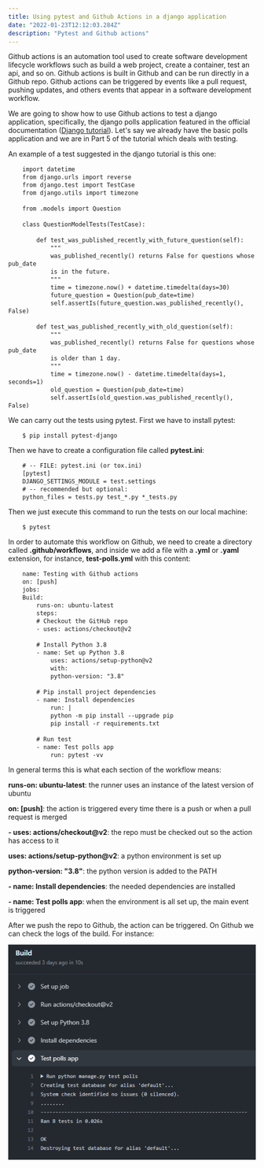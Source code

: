 ```yaml
---
title: Using pytest and Github Actions in a django application
date: "2022-01-23T12:12:03.284Z"
description: "Pytest and Github actions"
---
```


Github actions is an automation tool used to create software development lifecycle workflows such as build a web project, create a container, test an api, and so on. Github actions is built in Github and can be run directly in a Github repo.  Github actions can be triggered by events like a pull request, pushing updates, and others events that appear in a software development workflow.

We are going to show how to use Github actions to test a django application, specifically, the django polls application featured in the official documentation ([Django tutorial](https://docs.djangoproject.com/en/4.0/intro/tutorial05/)). Let's say we already have the basic polls application and we are in Part 5 of the tutorial which deals with testing. 

An example of a test suggested in the django tutorial is this one:

```
    import datetime
    from django.urls import reverse
    from django.test import TestCase
    from django.utils import timezone

    from .models import Question

    class QuestionModelTests(TestCase):

        def test_was_published_recently_with_future_question(self):
            """
            was_published_recently() returns False for questions whose pub_date
            is in the future.
            """
            time = timezone.now() + datetime.timedelta(days=30)
            future_question = Question(pub_date=time)
            self.assertIs(future_question.was_published_recently(), False)

        def test_was_published_recently_with_old_question(self):
            """
            was_published_recently() returns False for questions whose pub_date
            is older than 1 day.
            """
            time = timezone.now() - datetime.timedelta(days=1, seconds=1)
            old_question = Question(pub_date=time)
            self.assertIs(old_question.was_published_recently(), False)
```

We can carry out the tests using pytest. First we have to install pytest:

```
    $ pip install pytest-django
```

Then we have to create a configuration file called **pytest.ini**:

```
    # -- FILE: pytest.ini (or tox.ini)
    [pytest]
    DJANGO_SETTINGS_MODULE = test.settings
    # -- recommended but optional:
    python_files = tests.py test_*.py *_tests.py
```

Then we just execute this command to run the tests on our local machine:

```
    $ pytest
```


In order to automate this workflow on Github, we need to create a directory called **.github/workflows**, and inside we add a file with a **.yml** or **.yaml** extension, for instance, **test-polls.yml** with this content:

```
    name: Testing with Github actions
    on: [push]
    jobs:
    Build:
        runs-on: ubuntu-latest
        steps:
        # Checkout the GitHub repo
        - uses: actions/checkout@v2

        # Install Python 3.8
        - name: Set up Python 3.8
            uses: actions/setup-python@v2
            with:
            python-version: "3.8"

        # Pip install project dependencies
        - name: Install dependencies
            run: |
            python -m pip install --upgrade pip
            pip install -r requirements.txt

        # Run test
        - name: Test polls app
            run: pytest -vv
```

In general terms this is what each section of the workflow means:

**runs-on: ubuntu-latest**: the runner uses an instance of the latest version of ubuntu

**on: [push]**: the action is triggered every time there is a push or when a pull request is merged

**- uses: actions/checkout@v2**: the repo must be checked out so the action has access to it

**uses: actions/setup-python@v2**: a python environment is set up

**python-version: "3.8"**: the python version is added to the PATH

**- name: Install dependencies**: the needed dependencies are installed

**- name: Test polls app**: when the environment is all set up, the main event is triggered

After we push the repo to Github, the action can be triggered. On Github we can check the logs of the build. For instance:

![github action logs](./actions-logs.png)